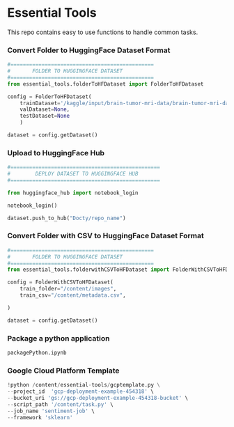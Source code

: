 # Essential Tools

This repo contains easy to use functions to handle common tasks.

### Convert Folder to HuggingFace Dataset Format
```python
#==============================================
#       FOLDER TO HUGGINGFACE DATASET
#==============================================
from essential_tools.folderToHFDataset import FolderToHFDataset

config = FolderToHFDataset(
    trainDataset='/kaggle/input/brain-tumor-mri-data/brain-tumor-mri-dataset', 
    valDataset=None, 
    testDataset=None 
    )

dataset = config.getDataset()
```

### Upload to HuggingFace Hub
```python
#================================================
#        DEPLOY DATASET TO HUGGINGFACE HUB
#================================================

from huggingface_hub import notebook_login

notebook_login()

dataset.push_to_hub("Docty/repo_name")
```

### Convert Folder with CSV to HuggingFace Dataset Format
```python
#==============================================
#       FOLDER TO HUGGINGFACE DATASET
#==============================================
from essential_tools.folderwithCSVToHFDataset import FolderWithCSVToHFDataset

config = FolderWithCSVToHFDataset(
    train_folder="/content/images",
    train_csv="/content/metadata.csv",

)

dataset = config.getDataset()
```



### Package a python application
```bash
packagePython.ipynb
```

### Google Cloud Platform Template
```python
!python /content/essential-tools/gcptemplate.py \
--project_id  'gcp-deployment-example-454318' \
--bucket_uri 'gs://gcp-deployment-example-454318-bucket' \
--script_path '/content/task.py' \
--job_name 'sentiment-job' \
--framework 'sklearn'
```

